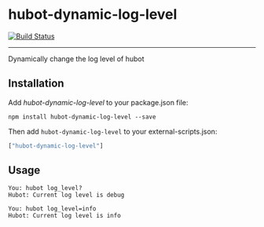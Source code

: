 # hubot-dynamic-log-level
[![Build Status](https://travis-ci.org/GeoHealth/hubot-dynamic-log-level.svg?branch=master)](https://travis-ci.org/GeoHealth/hubot-dynamic-log-level)

---

Dynamically change the log level of hubot


## Installation

Add *hubot-dynamic-log-level* to your package.json file:

```
npm install hubot-dynamic-log-level --save
```

Then add `hubot-dynamic-log-level` to your external-scripts.json:

```Javascript
["hubot-dynamic-log-level"]

```

## Usage

```
You: hubot log_level?
Hubot: Current log level is debug

You: hubot log_level=info
Hubot: Current log level is info
```
